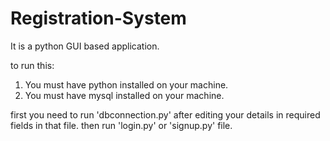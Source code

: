 # Registration-System
It is a python GUI based application.



to run this:
1. You must have python installed on your machine.
2. You must have mysql installed on your machine.

first you need to run 'dbconnection.py' after editing your details in required fields in that file.
then run 'login.py' or 'signup.py' file.
